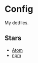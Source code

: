 # Config

My dotfiles.

## Stars

- [Atom](https://atom.io/users/pomutemu/stars)
- [npm](https://www.npmjs.com/~pomutemu)
